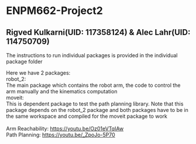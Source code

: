 # ENPM662-Project2

## Rigved Kulkarni(UID: 117358124) & Alec Lahr(UID: 114750709)

The instructions to run individual packages is provided in the individual package folder <br>

Here we have 2 packages:<br>
robot_2:<br>
The main package which contains the robot arm, the code to control the arm manually and the kinematics computation<br>
moveit:<br>
This is dependent package to test the path planning library. Note that this package depends on the robot_2 package and both packages have to be in the same 
workspace and compiled for the moveit package to work <br><br>
Arm Reachability: https://youtu.be/Oz01eVTqIAw <br>
Path Planning: https://youtu.be/_ZpoJo-5P70